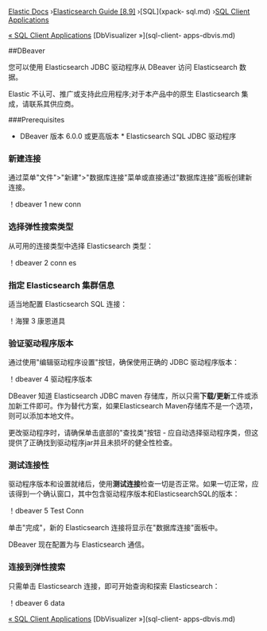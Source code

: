 

[Elastic Docs](/guide/) ›[Elasticsearch Guide [8.9]](index.md) ›[SQL](xpack-
sql.md) ›[SQL Client Applications](sql-client-apps.md)

[« SQL Client Applications](sql-client-apps.md) [DbVisualizer »](sql-client-
apps-dbvis.md)

##DBeaver

您可以使用 Elasticsearch JDBC 驱动程序从 DBeaver 访问 Elasticsearch 数据。

Elastic 不认可、推广或支持此应用程序;对于本产品中的原生 Elasticsearch 集成，请联系其供应商。

###Prerequisites

* DBeaver 版本 6.0.0 或更高版本 * Elasticsearch SQL JDBC 驱动程序

### 新建连接

通过菜单"文件">"新建">"数据库连接"菜单或直接通过"数据库连接"面板创建新连接。

！dbeaver 1 new conn

### 选择弹性搜索类型

从可用的连接类型中选择 Elasticsearch 类型：

！dbeaver 2 conn es

### 指定 Elasticsearch 集群信息

适当地配置 Elasticsearch SQL 连接：

！海狸 3 康恩道具

### 验证驱动程序版本

通过使用"编辑驱动程序设置"按钮，确保使用正确的 JDBC 驱动程序版本：

！dbeaver 4 驱动程序版本

DBeaver 知道 Elasticsearch JDBC maven 存储库，所以只需**下载/更新**工件或添加新工件即可。作为替代方案，如果Elasticsearch Maven存储库不是一个选项，则可以添加本地文件。

更改驱动程序时，请确保单击底部的"查找类"按钮 - 应自动选择驱动程序类，但这提供了正确找到驱动程序jar并且未损坏的健全性检查。

### 测试连接性

驱动程序版本和设置就绪后，使用**测试连接**检查一切是否正常。如果一切正常，应该得到一个确认窗口，其中包含驱动程序版本和ElasticsearchSQL的版本：

！dbeaver 5 Test Conn

单击"完成"，新的 Elasticsearch 连接将显示在"数据库连接"面板中。

DBeaver 现在配置为与 Elasticsearch 通信。

### 连接到弹性搜索

只需单击 Elasticsearch 连接，即可开始查询和探索 Elasticsearch：

！dbeaver 6 data

[« SQL Client Applications](sql-client-apps.md) [DbVisualizer »](sql-client-
apps-dbvis.md)
